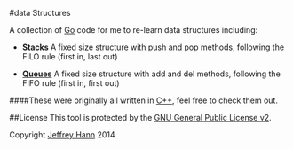 #data Structures

A collection of [Go](https://golang.org/) code for me to re-learn data structures including:

* [**Stacks**](/stack)
    A fixed size structure with push and pop methods, following the FILO rule (first in, last out)
    
* [**Queues**](/queue)
    A fixed size structure with add and del methods, following the FIFO rule (first in, first out)

####These were originally all written in [C++](https://github.com/obihann/datastructures), feel free to check them out.

##License
This tool is protected by the [GNU General Public License v2](http://www.gnu.org/licenses/gpl-2.0.html).

Copyright [Jeffrey Hann](http://jeffreyhann.ca/) 2014
